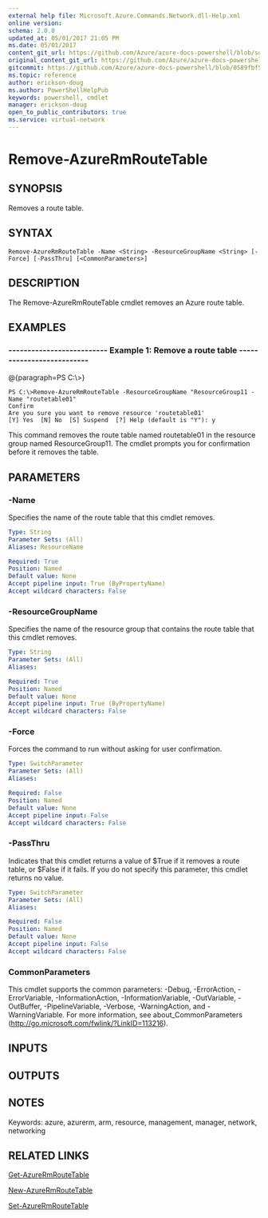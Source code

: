```yaml
---
external help file: Microsoft.Azure.Commands.Network.dll-Help.xml
online version:
schema: 2.0.0
updated_at: 05/01/2017 21:05 PM
ms.date: 05/01/2017
content_git_url: https://github.com/Azure/azure-docs-powershell/blob/sdw-version-test/azureps-cmdlets-docs/ResourceManager/AzureRM.Network/v2.2.0/Remove-AzureRmRouteTable.md
original_content_git_url: https://github.com/Azure/azure-docs-powershell/blob/sdw-version-test/azureps-cmdlets-docs/ResourceManager/AzureRM.Network/v2.2.0/Remove-AzureRmRouteTable.md
gitcommit: https://github.com/Azure/azure-docs-powershell/blob/0589fbf53d27e39e0cf445261d29c64fb0859d62
ms.topic: reference
author: erickson-doug
ms.author: PowerShellHelpPub
keywords: powershell, cmdlet
manager: erickson-doug
open_to_public_contributors: true
ms.service: virtual-network
---
```


# Remove-AzureRmRouteTable

## SYNOPSIS
Removes a route table.

## SYNTAX

```
Remove-AzureRmRouteTable -Name <String> -ResourceGroupName <String> [-Force] [-PassThru] [<CommonParameters>]
```

## DESCRIPTION
The Remove-AzureRmRouteTable cmdlet removes an Azure route table.

## EXAMPLES

### --------------------------  Example 1: Remove a route table  --------------------------
@{paragraph=PS C:\\\>}



```
PS C:\>Remove-AzureRmRouteTable -ResourceGroupName "ResourceGroup11 -Name "routetable01"
Confirm
Are you sure you want to remove resource 'routetable01'
[Y] Yes  [N] No  [S] Suspend  [?] Help (default is "Y"): y
```

This command removes the route table named routetable01 in the resource group named ResourceGroup11.
The cmdlet prompts you for confirmation before it removes the table.

## PARAMETERS

### -Name
Specifies the name of the route table that this cmdlet removes.

```yaml
Type: String
Parameter Sets: (All)
Aliases: ResourceName

Required: True
Position: Named
Default value: None
Accept pipeline input: True (ByPropertyName)
Accept wildcard characters: False
```

### -ResourceGroupName
Specifies the name of the resource group that contains the route table that this cmdlet removes.

```yaml
Type: String
Parameter Sets: (All)
Aliases: 

Required: True
Position: Named
Default value: None
Accept pipeline input: True (ByPropertyName)
Accept wildcard characters: False
```

### -Force
Forces the command to run without asking for user confirmation.

```yaml
Type: SwitchParameter
Parameter Sets: (All)
Aliases: 

Required: False
Position: Named
Default value: None
Accept pipeline input: False
Accept wildcard characters: False
```

### -PassThru
Indicates that this cmdlet returns a value of $True if it removes a route table, or $False if it fails.
If you do not specify this parameter, this cmdlet returns no value.

```yaml
Type: SwitchParameter
Parameter Sets: (All)
Aliases: 

Required: False
Position: Named
Default value: None
Accept pipeline input: False
Accept wildcard characters: False
```

### CommonParameters
This cmdlet supports the common parameters: -Debug, -ErrorAction, -ErrorVariable, -InformationAction, -InformationVariable, -OutVariable, -OutBuffer, -PipelineVariable, -Verbose, -WarningAction, and -WarningVariable. For more information, see about_CommonParameters (http://go.microsoft.com/fwlink/?LinkID=113216).

## INPUTS

## OUTPUTS

## NOTES
Keywords: azure, azurerm, arm, resource, management, manager, network, networking

## RELATED LINKS

[Get-AzureRmRouteTable]()

[New-AzureRmRouteTable]()

[Set-AzureRmRouteTable]()

